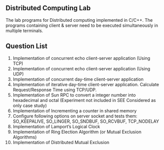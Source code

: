 ## Distributed Computing Lab ##
The lab programs for Distributed computing implemented in C/C++. The programs containing client & server need to be executed simultaneously in multiple terminals.

Question List
--
 1. Implementation of concurrent echo client-server application (Using TCP)
 2. Implementation of concurrent echo client-server application (Using UDP)
 3. Implementation of concurrent day-time client-server application
 4. Implementation of iterative day-time client-server application. Calculate Request/Response Time using TCP/UDP.
 5. Implementation of Sun RPC to convert a integer number into hexadecimal and octal (Experiment not included in SEE Considered as only case study)
 6. Implementation of Incrementing a counter in shared memory 
 7. Configure following options on server socket and tests them: SO_KEEPALIVE, SO_LINGER, SO_SNDBUF, SO_RCVBUF, TCP_NODELAY
 8. Implementation of Lamport’s Logical Clock
 9. Implementation of Ring Election Algorithm (or Mutual Exclusion Algorithms)
 10. Implementation of Distributed Mutual Exclusion
